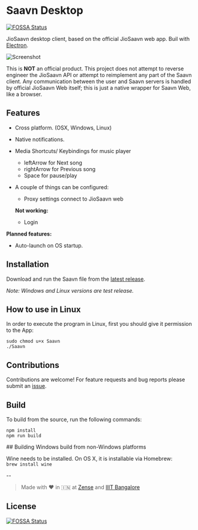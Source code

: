 # Saavn Desktop
[![FOSSA Status](https://app.fossa.io/api/projects/git%2Bgithub.com%2Farkokoley%2Fsaavn.svg?type=shield)](https://app.fossa.io/projects/git%2Bgithub.com%2Farkokoley%2Fsaavn?ref=badge_shield)

JioSaavn desktop client, based on the official JioSaavn web app. Buil with [Electron](http://electron.atom.io/).  

![Screenshot](https://raw.githubusercontent.com/arkokoley/saavn/master/assets/screenshot.png)

This is **NOT** an official product. This project does not attempt to reverse engineer the JioSaavn API or attempt to reimplement any part of the Saavn client. Any communication between the user and Saavn servers is handled by official JioSaavn Web itself; this is just a native wrapper for Saavn Web, like a browser.

## Features

* Cross platform. (OSX, Windows, Linux)  
* Native notifications.  
* Media Shortcuts/ Keybindings for music player
  * leftArrow for Next song
  * rightArrow for Previous song
  * Space for pause/play
* A couple of things can be configured:  
  * Proxy settings connect to JioSaavn web  

  **Not working:**
    * Login

**Planned features:**  

* Auto-launch on OS startup.  

## Installation

Download and run the Saavn file from the [latest release](https://github.com/arkokoley/saavn/releases).  

*Note: Windows and Linux versions are test release.*

## How to use in Linux

In order to execute the program in Linux, first you should give it permission to the App:

`sudo chmod u+x Saavn`  
`./Saavn`  

## Contributions

Contributions are welcome! For feature requests and bug reports please submit an [issue](https://github.com/arkokoley/saavn/issues).

## Build

To build from the source, run the following commands:  

`npm install`  
`npm run build`  

## Building Windows build from non-Windows platforms

Wine needs to be installed. On OS X, it is installable via Homebrew:  
`brew install wine`

--

> Made with :heart: in :india: at [Zense](//zense.co.in) and [IIIT Bangalore](//www.iiitb.ac.in)


## License
[![FOSSA Status](https://app.fossa.io/api/projects/git%2Bgithub.com%2Farkokoley%2Fsaavn.svg?type=large)](https://app.fossa.io/projects/git%2Bgithub.com%2Farkokoley%2Fsaavn?ref=badge_large)
